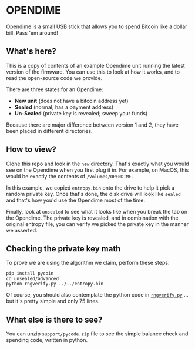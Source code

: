# OPENDIME

Opendime is a small USB stick that allows you to spend Bitcoin like a dollar bill.
Pass 'em around!

## What's here?

This is a copy of contents of an example Opendime unit running the latest version
of the firmware. You can use this to look at how it works, and to read the 
open-source code we provide.

There are three states for an Opendime:

- **New unit** (does not have a bitcoin address yet)
- **Sealed** (normal; has a payment address)
- **Un-Sealed** (private key is revealed; sweep your funds)

Because there are major difference between version 1 and 2,
they have been placed in different directories.

## How to view?

Clone this repo and look in the `new` directory. That's exactly
what you would see on the Opendime when you first plug it in. For
example, on MacOS, this would be exactly the contents of
`/Volumes/OPENDIME`.

In this example, we copied `entropy.bin` onto the drive to help it pick a random
private key. Once that's done, the disk drive will look like `sealed` and that's
how you'd use the Opendime most of the time.

Finally, look at `unsealed` to see what it looks like when you break the tab on
the Opendime. The private key is revealed, and in combination with the original
entropy file, you can verify we picked the private key in the manner we asserted.


## Checking the private key math

To prove we are using the algorithm we claim, perform these steps:

```
pip install pycoin
cd unsealed/advanced
python rngverify.py ../../entropy.bin
```

Of course, you should also contemplate the python
code in [`rngverify.py`](unsealed/advanced/rngverify.py)
... but it's pretty simple and only 75 lines.


## What else is there to see?

You can unzip `support/pycode.zip` file to see the simple balance
check and spending code, written in python.
